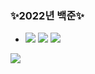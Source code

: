 ### :sparkles:2022년 백준:sparkles:
- <img src="https://img.shields.io/badge/start: 2022.05.12-6CADDF?style=flat-square&logo=c++&logoColor=000000"/> <img src="https://img.shields.io/badge/C++-00599C?style=flat-square&logo=c++&logoColor=000000"/> <img src="https://img.shields.io/badge/C++-00599C?style=flat-square&logo=python&logoColor=000000"/><br>
<img src="http://mazandi.herokuapp.com/api?handle=92chanum&theme=warm"/>
